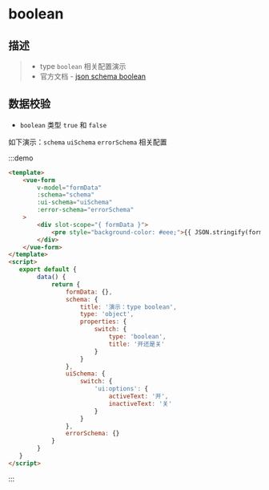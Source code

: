 # boolean
## 描述
>* type `boolean` 相关配置演示
>* 官方文档 - [json schema boolean](https://json-schema.org/understanding-json-schema/reference/boolean.html)

## 数据校验
* `boolean` 类型 `true` 和 `false`

如下演示：`schema` `uiSchema` `errorSchema` 相关配置

:::demo
```html
<template>
    <vue-form
        v-model="formData"
        :schema="schema"
        :ui-schema="uiSchema"
        :error-schema="errorSchema"
    >
        <div slot-scope="{ formData }">
            <pre style="background-color: #eee;">{{ JSON.stringify(formData, null, 4) }}</pre>
        </div>
    </vue-form>
</template>
<script>
   export default {
        data() {
            return {
                formData: {},
                schema: {
                    title: '演示：type boolean',
                    type: 'object',
                    properties: {
                        switch: {
                            type: 'boolean',
                            title: '开还是关'
                        }
                    }
                },
                uiSchema: {
                    switch: {
                        'ui:options': {
                            activeText: '开',
                            inactiveText: '关'
                        }
                    }
                },
                errorSchema: {}
            }
        }
   }
</script>
```
:::


